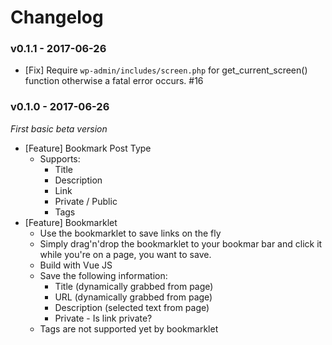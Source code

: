 # Changelog

### v0.1.1 - 2017-06-26

* [Fix] Require `wp-admin/includes/screen.php` for get_current_screen() function otherwise a fatal error occurs. #16

### v0.1.0 - 2017-06-26

*First basic beta version*

* [Feature] Bookmark Post Type
	* Supports:
		* Title
		* Description
		* Link
		* Private / Public
		* Tags
* [Feature] Bookmarklet
	* Use the bookmarklet to save links on the fly
	* Simply drag'n'drop the bookmarklet to your bookmar bar and click it while you're on a page, you want to save.
	* Build with Vue JS
	* Save the following information:
		* Title (dynamically grabbed from page)
		* URL (dynamically grabbed from page)
		* Description (selected text from page)
		* Private - Is link private?
	* Tags are not supported yet by bookmarklet
